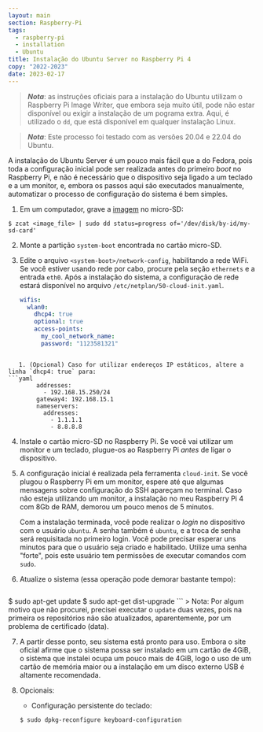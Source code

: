 ```yaml
---
layout: main
section: Raspberry-Pi
tags:
  - raspberry-pi
  - installation
  - Ubuntu
title: Instalação do Ubuntu Server no Raspberry Pi 4
copy: "2022-2023"
date: 2023-02-17
---
```


> **_Nota_**: as instruções oficiais para a instalação do Ubuntu utilizam o Raspberry Pi Image Writer, que embora seja muito útil, pode não estar disponível ou exigir a instalação de um pograma extra. Aqui, é utilizado o `dd`, que está disponível em qualquer instalação Linux.

> **_Nota_**: Este processo foi testado com as versões 20.04 e 22.04 do Ubuntu.

A instalação do Ubuntu Server é um pouco mais fácil que a do Fedora, pois toda a configuração inicial pode ser realizada antes do primeiro _boot_ no Raspberry Pi, e não é necessário que o dispositivo seja ligado a um teclado e a um monitor, e, embora os passos aqui são executados manualmente, automatizar o processo de configuração do sistema é bem simples.

1. Em um computador, grave a [imagem](https://ubuntu.com/download/raspberry-pi) no micro-SD:
```nohl
$ zcat <image_file> | sudo dd status=progress of='/dev/disk/by-id/my-sd-card'
```

2. Monte a partição `system-boot` encontrada no cartão micro-SD.

3. Edite o arquivo `<system-boot>/network-config`, habilitando a rede WiFi. Se você estiver usando rede por cabo, procure pela seção `ethernets` e a entrada `eth0`. Após a instalação do sistema, a configuração de rede estará disponível no arquivo `/etc/netplan/50-cloud-init.yaml`.

    ```yaml
    wifis:
      wlan0:
        dhcp4: true
        optional: true
        access-points:
          my_cool_network_name:
          password: "1123581321"
```

   1. (Opcional) Caso for utilizar endereços IP estáticos, altere a linha `dhcp4: true` para:
```yaml
        addresses:
          - 192.168.15.250/24
        gateway4: 192.168.15.1
        nameservers:
          addresses:
            - 1.1.1.1
            - 8.8.8.8
```

4. Instale o cartão micro-SD no Raspberry Pi. Se você vai utilizar um monitor e um teclado, plugue-os ao Raspberry Pi _antes_ de ligar o dispositivo.

5. A configuração inicial é realizada pela ferramenta `cloud-init`. Se você plugou o Raspberry Pi em um monitor, espere até que algumas mensagens sobre configuração do SSH apareçam no terminal. Caso não esteja utilizando um monitor, a instalação no meu Raspberry Pi 4 com 8Gb de RAM, demorou um pouco menos de 5 minutos.

    Com a instalação terminada, você pode realizar o _login_ no dispositivo com o usuário `ubuntu`. A senha também é `ubuntu`, e a troca de senha será requisitada no primeiro login. Você pode precisar esperar uns minutos para que o usuário seja criado e habilitado. Utilize uma senha "forte", pois este usuário tem permissões de executar comandos com `sudo`.

6. Atualize o sistema (essa operação pode demorar bastante tempo):

    ```nohl
$ sudo apt-get update
$ sudo apt-get dist-upgrade
    ```
    > Nota: Por algum motivo que não procurei, precisei executar o `update` duas vezes, pois na primeira os repositórios não são atualizados, aparentemente, por um problema de certificado (data).

7. A partir desse ponto, seu sistema está pronto para uso. Embora o site oficial afirme que o sistema possa ser instalado em um cartão de 4GiB, o sistema que instalei ocupa um pouco mais de 4GiB, logo o uso de um cartão de memória maior ou a instalação em um disco externo USB é altamente recomendada.

8. Opcionais:

    * Configuração persistente do teclado:

    ```nohl
    $ sudo dpkg-reconfigure keyboard-configuration
```
